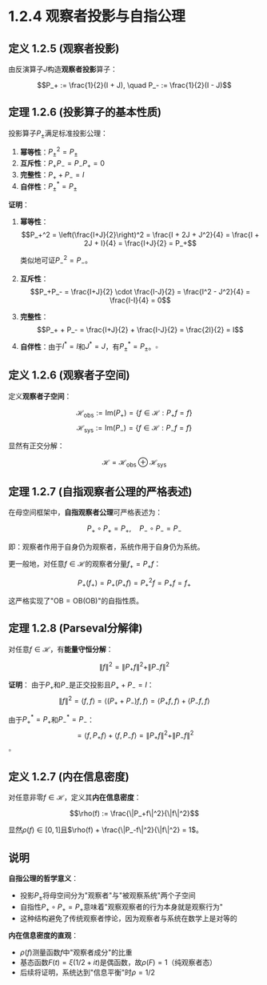 # 1.2.4 观察者投影与自指公理

## 定义 1.2.5 (观察者投影)

由反演算子$J$构造**观察者投影**算子：

$$P_+ := \frac{1}{2}(I + J), \quad P_- := \frac{1}{2}(I - J)$$

## 定理 1.2.6 (投影算子的基本性质)

投影算子$P_\pm$满足标准投影公理：

1. **幂等性**：$P_\pm^2 = P_\pm$
2. **互斥性**：$P_+P_- = P_-P_+ = 0$  
3. **完整性**：$P_+ + P_- = I$
4. **自伴性**：$P_\pm^* = P_\pm$

**证明**：

1. **幂等性**：
   $$P_+^2 = \left(\frac{I+J}{2}\right)^2 = \frac{I + 2J + J^2}{4} = \frac{I + 2J + I}{4} = \frac{I+J}{2} = P_+$$
   
   类似地可证$P_-^2 = P_-$。

2. **互斥性**：
   $$P_+P_- = \frac{I+J}{2} \cdot \frac{I-J}{2} = \frac{I^2 - J^2}{4} = \frac{I-I}{4} = 0$$

3. **完整性**：
   $$P_+ + P_- = \frac{I+J}{2} + \frac{I-J}{2} = \frac{2I}{2} = I$$

4. **自伴性**：由于$I^* = I$和$J^* = J$，有$P_\pm^* = P_\pm$。$\square$

## 定义 1.2.6 (观察者子空间)

定义**观察者子空间**：

$$\mathcal{H}_{\text{obs}} := \text{Im}(P_+) = \{f \in \mathcal{H} : P_+f = f\}$$
$$\mathcal{H}_{\text{sys}} := \text{Im}(P_-) = \{f \in \mathcal{H} : P_-f = f\}$$

显然有正交分解：

$$\mathcal{H} = \mathcal{H}_{\text{obs}} \oplus \mathcal{H}_{\text{sys}}$$

## 定理 1.2.7 (自指观察者公理的严格表述)

在母空间框架中，**自指观察者公理**可严格表述为：

$$P_+ \circ P_+ = P_+, \quad P_- \circ P_- = P_-$$

即：观察者作用于自身仍为观察者，系统作用于自身仍为系统。

更一般地，对任意$f \in \mathcal{H}$的观察者分量$f_+ = P_+f$：

$$P_+(f_+) = P_+(P_+f) = P_+^2f = P_+f = f_+$$

这严格实现了"$\text{OB} = \text{OB}(\text{OB})$"的自指性质。

## 定理 1.2.8 (Parseval分解律)

对任意$f \in \mathcal{H}$，有**能量守恒分解**：

$$\|f\|^2 = \|P_+f\|^2 + \|P_-f\|^2$$

**证明**：
由于$P_+$和$P_-$是正交投影且$P_+ + P_- = I$：
$$\|f\|^2 = \langle f, f \rangle = \langle (P_+ + P_-)f, f \rangle = \langle P_+f, f \rangle + \langle P_-f, f \rangle$$

由于$P_+^* = P_+$和$P_-^* = P_-$：
$$= \langle f, P_+f \rangle + \langle f, P_-f \rangle = \|P_+f\|^2 + \|P_-f\|^2$$
$\square$

## 定义 1.2.7 (内在信息密度)

对任意非零$f \in \mathcal{H}$，定义其**内在信息密度**：

$$\rho(f) := \frac{\|P_+f\|^2}{\|f\|^2}$$

显然$\rho(f) \in [0,1]$且$\rho(f) + \frac{\|P_-f\|^2}{\|f\|^2} = 1$。

## 说明

**自指公理的哲学意义**：
- 投影$P_\pm$将母空间分为"观察者"与"被观察系统"两个子空间
- 自指性$P_+ \circ P_+ = P_+$意味着"观察观察者的行为本身就是观察行为"
- 这种结构避免了传统观察者悖论，因为观察者与系统在数学上是对等的

**内在信息密度的直观**：
- $\rho(f)$测量函数$f$中"观察者成分"的比重
- 基态函数$F(t) = \xi(1/2+it)$是偶函数，故$\rho(F) = 1$（纯观察者态）
- 后续将证明，系统达到"信息平衡"时$\rho = 1/2$